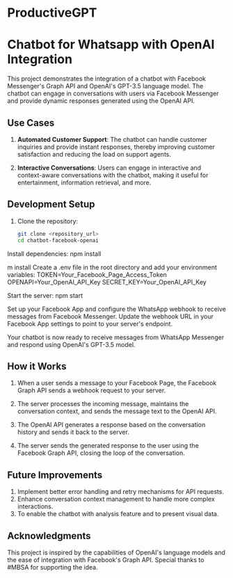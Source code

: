 # ProductiveGPT
# Chatbot for Whatsapp with OpenAI Integration

This project demonstrates the integration of a chatbot with Facebook Messenger's Graph API and OpenAI's GPT-3.5 language model. The chatbot can engage in conversations with users via Facebook Messenger and provide dynamic responses generated using the OpenAI API.

## Use Cases

1. **Automated Customer Support**: The chatbot can handle customer inquiries and provide instant responses, thereby improving customer satisfaction and reducing the load on support agents.

2. **Interactive Conversations**: Users can engage in interactive and context-aware conversations with the chatbot, making it useful for entertainment, information retrieval, and more.

## Development Setup

1. Clone the repository:

   ```bash
   git clone <repository_url>
   cd chatbot-facebook-openai

Install dependencies:
npm install

m install
Create a .env file in the root directory and add your environment variables:
TOKEN=Your_Facebook_Page_Access_Token
OPENAPI=Your_OpenAI_API_Key
SECRET_KEY=Your_OpenAI_API_Key

Start the server:
npm start

Set up your Facebook App and configure the WhatsApp webhook to receive messages from Facebook Messenger. Update the webhook URL in your Facebook App settings to point to your server's endpoint.

Your chatbot is now ready to receive messages from WhatsApp Messenger and respond using OpenAI's GPT-3.5 model.

## How it Works

1. When a user sends a message to your Facebook Page, the Facebook Graph API sends a webhook request to your server.

2. The server processes the incoming message, maintains the conversation context, and sends the message text to the OpenAI API.

3. The OpenAI API generates a response based on the conversation history and sends it back to the server.

4. The server sends the generated response to the user using the Facebook Graph API, closing the loop of the conversation.

## Future Improvements
1. Implement better error handling and retry mechanisms for API requests.
2. Enhance conversation context management to handle more complex interactions.
3. To enable the chatbot with analysis feature and to present visual data.

## Acknowledgments

This project is inspired by the capabilities of OpenAI's language models and the ease of integration with Facebook's Graph API. Special thanks to #MBSA for supporting the idea.
